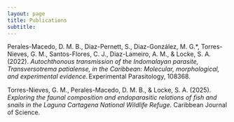 ```yaml
---
layout: page
title: Publications
subtitle: 
---
```

Perales-Macedo, D. M. B., Diaz-Pernett, S., Diaz-González, M. G.*, Torres-Nieves, G. M., Santos-Flores, C. J., Diaz-Lameiro, A. M., & Locke, S. A. (2022). *Autochthonous transmission of the Indomalayan parasite, Transversotrema patialense, in the Caribbean: Molecular, morphological, and experimental evidence*. Experimental Parasitology, 108368. 

 

Torres-Nieves, G. M., Perales-Macedo, D. M. B., & Locke, S. A. (2025). *Exploring the faunal composition and endoparasitic relations of fish and snails in the Laguna Cartagena National Wildlife Refuge*. Caribbean Journal of Science. 

 
 

 

 

 

 

 






